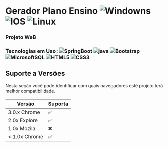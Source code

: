 # Gerador Plano Ensino ![Windowns](https://img.shields.io/badge/Windows-0078D6?style=for-the-badge&logo=windows&logoColor=white) ![IOS](https://img.shields.io/badge/iOS-000000?style=for-the-badge&logo=ios&logoColor=white) ![Linux](https://img.shields.io/badge/Ubuntu-E95420?style=for-the-badge&logo=ubuntu&logoColor=white)

### Projeto WeB

### Tecnologias em Uso: ![SpringBoot](https://img.shields.io/badge/Spring-6DB33F?style=for-the-badge&logo=spring&logoColor=white) ![java](https://img.shields.io/badge/Java-ED8B00?style=for-the-badge&logo=java&logoColor=white) ![Bootstrap](https://img.shields.io/badge/Bootstrap-563D7C?style=for-the-badge&logo=bootstrap&logoColor=white) ![MicrosoftSQL](https://img.shields.io/badge/Microsoft_SQL_Server-CC2927?style=for-the-badge&logo=microsoft-sql-server&logoColor=white) ![HTML5](https://img.shields.io/badge/HTML5-E34F26?style=for-the-badge&logo=html5&logoColor=white) ![CSS3](	https://img.shields.io/badge/CSS3-1572B6?style=for-the-badge&logo=css3&logoColor=white)


## Suporte a Versões

Nesta seção você pode identificar com quais navegadores esté projeto terá melhor compatibilidade. 

| Versão | Suporta          |
| ------- | ------------------ |
| 3.0.x Chrome   | :white_check_mark: |
| 2.0x Explore  | :white_check_mark:|
| 1.0x Mozila   | :x: |
| < 1.0x Chrome   | :white_check_mark: |


